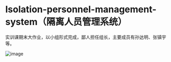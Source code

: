 # Isolation-personnel-management-system（隔离人员管理系统）
实训课期末大作业，以小组形式完成，鄙人担任组长，主要成员有孙达明、张镇宇等。

![image](https://user-images.githubusercontent.com/83047246/233818682-8f787f1c-e4f4-420d-b082-ad7b5bf22461.png)

